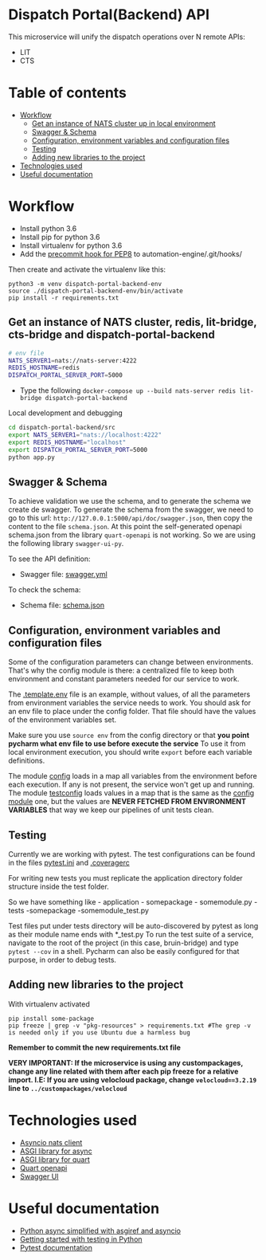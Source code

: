 # Dispatch Portal(Backend) API

This microservice will unify the dispatch operations over N remote APIs:

- LIT
- CTS

# Table of contents
- [Workflow](#workflow)
  * [Get an instance of NATS cluster up in local environment](#get-an-instance-of-nats-cluster-up-in-local-environment)
  * [Swagger & Schema](#swagger--schema)
  * [Configuration, environment variables and configuration files](#configuration-environment-variables-and-configuration-files)
  * [Testing](#testing)
  * [Adding new libraries to the project](#adding-new-libraries-to-the-project)
- [Technologies used](#technologies-used)
- [Useful documentation](#useful-documentation)

# Workflow
- Install python 3.6
- Install pip for python 3.6
- Install virtualenv for python 3.6
- Add the [precommit hook for PEP8](https://github.com/cbrueffer/pep8-git-hook) to automation-engine/.git/hooks/

Then create and activate the virtualenv like this:

```
python3 -m venv dispatch-portal-backend-env
source ./dispatch-portal-backend-env/bin/activate
pip install -r requirements.txt
```

## Get an instance of NATS cluster, redis, lit-bridge, cts-bridge and dispatch-portal-backend

```bash
# env file
NATS_SERVER1=nats://nats-server:4222
REDIS_HOSTNAME=redis
DISPATCH_PORTAL_SERVER_PORT=5000
```

- Type the following ``docker-compose up --build nats-server redis lit-bridge dispatch-portal-backend``

Local development and debugging

```bash
cd dispatch-portal-backend/src
export NATS_SERVER1="nats://localhost:4222"
export REDIS_HOSTNAME="localhost"
export DISPATCH_PORTAL_SERVER_PORT=5000
python app.py
```

## Swagger & Schema

To achieve validation we use the schema, and to generate the schema we create de swagger.
To generate the schema from the swagger, we need to go to this url: `http://127.0.0.1:5000/api/doc/swagger.json`, 
then copy the content to the file `schema.json`.
At this point the self-generated openapi schema.json from the library `quart-openapi` is not working.
So we are using the following library `swagger-ui-py`.

To see the API definition:

- Swagger file: [swagger.yml](<./src/swagger.yml>)

To check the schema:

- Schema file: [schema.json](<./src/schema.json>)

## Configuration, environment variables and configuration files
Some of the configuration parameters can change between environments.
That's why the config module is there: a centralized file to keep both environment and constant parameters
needed for our service to work.

The [.template.env](/src/config/.template.env) file is an example, without values, of all the parameters from environment variables the service needs to work.
You should ask for an env file to place under the config folder. That file should have the values of the environment variables set.

Make sure you use `source env` from the config directory or that **you point pycharm what env file to use before execute the service**
To use it from local environment execution, you should write `export` before each variable definitions.

The module [config](src/config/config.py) loads in a map all variables from the environment before each execution. If any is not present, the service won't get up and running.
The module [testconfig](src/config/testconfig.py) loads values in a map that is the same as the [config module](src/config/config.py) one, but the values are **NEVER FETCHED FROM ENVIRONMENT VARIABLES** that way we keep our pipelines of unit tests clean.

## Testing
Currently we are working with pytest.
The test configurations can be found in the files [pytest.ini](pytest.ini) and [.coveragerc](.coveragerc)

For writing new tests you must replicate the application directory folder structure inside the test folder.

So we have something like
    - application
        - somepackage
            - somemodule.py
    - tests
        -somepackage
            -somemodule_test.py
            
Test files put under tests directory will be auto-discovered by pytest as long as their module name ends with *_test.py
To run the test suite of a service, navigate to the root of the project (in this case, bruin-bridge) and type `pytest --cov` in a shell.
Pycharm can also be easily configured for that purpose, in order to debug tests.

## Adding new libraries to the project

With virtualenv activated

````
pip install some-package
pip freeze | grep -v "pkg-resources" > requirements.txt #The grep -v is needed only if you use Ubuntu due a harmless bug
````
**Remember to commit the new requirements.txt file**

**VERY IMPORTANT: If the microservice is using any custompackages, change any line related with them after each pip freeze for a relative import. I.E: If you are using velocloud package, change `velocloud==3.2.19` line to `../custompackages/velocloud`**

# Technologies used

- [Asyncio nats client](https://github.com/nats-io/asyncio-nats)
- [ASGI library for async](https://pypi.org/project/asgiref/)
- [ASGI library for quart](https://pgjones.gitlab.io/quart/)
- [Quart openapi](https://github.com/factset/quart-openapi)
- [Swagger UI](https://pypi.org/project/swagger-ui-py/)

# Useful documentation
- [Python async simplified with asgiref and asyncio](https://www.aeracode.org/2018/02/19/python-async-simplified/)
- [Getting started with testing in Python](https://realpython.com/python-testing/#choosing-a-test-runner)
- [Pytest documentation](https://docs.pytest.org/en/latest/getting-started.html)